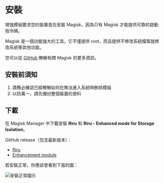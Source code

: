 # 安裝

增強模組要求您的裝置首先安裝 Magisk，因為只有 Magisk 才能提供可靠的啟動指令碼。

Magisk 是一個功能強大的工具，它不僅提供 root，而且提供不修改系統檔案就修改系統等其他功能。

您可以從 [GitHub](https://github.com/topjohnwu/Magisk) 瞭解有關 Magisk 的更多資訊。

## 安裝前須知

1. 請務必確認已經瞭解如何在無法進入系統時刪除模組
2. 以防萬一，請先備份整個裝置的資料

## 下載

在 Magisk Manager 中下載安裝 **Riru** 和 **Riru - Enhanced mode for Storage Isolation**。

GitHub release（包含最新版本）：

* [Riru](https://github.com/RikkaApps/Riru/releases)
* [Enhancement module](https://github.com/RikkaApps/StorageRedirect-assets/releases/tag/assets)

若安裝正常，你應該會看到下面的圖：

<img :src="$withBase('/images/magisk_modules.png')" alt="安裝正常圖示">